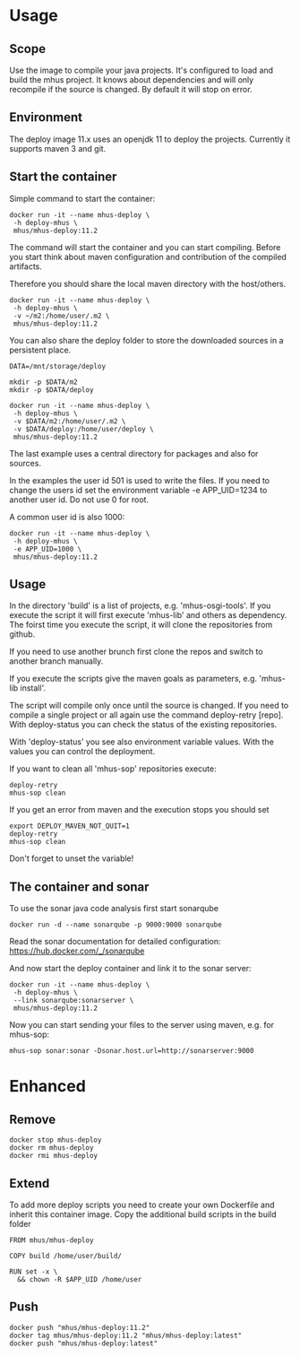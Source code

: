 # Usage

## Scope

Use the image to compile your java projects. It's configured to load and build the mhus project. 
It knows about dependencies and will only recompile if the source is changed. By default 
it will stop on error.

## Environment

The deploy image 11.x uses an openjdk 11 to deploy the projects. Currently it supports 
maven 3 and git.

## Start the container

Simple command to start the container:

```
docker run -it --name mhus-deploy \
 -h deploy-mhus \
 mhus/mhus-deploy:11.2
```

The command will start the container and you can start compiling. Before you start 
think about maven configuration and contribution of the compiled artifacts.

Therefore you should share the local maven directory with the host/others.

```
docker run -it --name mhus-deploy \
 -h deploy-mhus \
 -v ~/m2:/home/user/.m2 \
 mhus/mhus-deploy:11.2
```

You can also share the deploy folder to store the downloaded sources in a persistent 
place.

```
DATA=/mnt/storage/deploy

mkdir -p $DATA/m2
mkdir -p $DATA/deploy

docker run -it --name mhus-deploy \
 -h deploy-mhus \
 -v $DATA/m2:/home/user/.m2 \
 -v $DATA/deploy:/home/user/deploy \
 mhus/mhus-deploy:11.2
```

The last example uses a central directory for packages and also for sources.

In the examples the user id 501 is used to write the files. If you need to change the 
users id set the environment variable -e APP_UID=1234 to another user id. Do not use 
0 for root.

A common user id is also 1000:

```
docker run -it --name mhus-deploy \
 -h deploy-mhus \
 -e APP_UID=1000 \
 mhus/mhus-deploy:11.2
```

## Usage

In the directory 'build' is a list of projects, e.g. 'mhus-osgi-tools'. If you execute 
the script it will first execute 'mhus-lib' and others as dependency. The foirst time 
you execute the script, it will clone the repositories from github.

If you need to use another brunch first clone the repos and switch to another branch 
manually.

If you execute the scripts give the maven goals as parameters, e.g. 'mhus-lib install'. 

The script will compile only once until the source is changed. If you need to compile 
a single project or all again use the command deploy-retry [repo]. With deploy-status 
you can check the status of the existing repositories.

With 'deploy-status' you see also environment variable values. With the values you 
can control the deployment.

If you want to clean all 'mhus-sop' repositories execute:

```
deploy-retry
mhus-sop clean
```

If you get an error from maven and the execution stops you should set

```
export DEPLOY_MAVEN_NOT_QUIT=1
deploy-retry
mhus-sop clean
```

Don't forget to unset the variable!

## The container and sonar

To use the sonar java code analysis first start sonarqube

```
docker run -d --name sonarqube -p 9000:9000 sonarqube
```

Read the sonar documentation for detailed configuration: https://hub.docker.com/_/sonarqube

And now start the deploy container and link it to the sonar server:

```
docker run -it --name mhus-deploy \
 -h deploy-mhus \
 --link sonarqube:sonarserver \
 mhus/mhus-deploy:11.2
```

Now you can start sending your files to the server using maven, e.g. for mhus-sop:

```
mhus-sop sonar:sonar -Dsonar.host.url=http://sonarserver:9000
```


# Enhanced

## Remove
```
docker stop mhus-deploy
docker rm mhus-deploy
docker rmi mhus-deploy
```

## Extend

To add more deploy scripts you need to create your own Dockerfile and inherit this container image. Copy the additional build scripts in the build folder

```
FROM mhus/mhus-deploy

COPY build /home/user/build/

RUN set -x \
  && chown -R $APP_UID /home/user
```

## Push
```
docker push "mhus/mhus-deploy:11.2"
docker tag mhus/mhus-deploy:11.2 "mhus/mhus-deploy:latest"
docker push "mhus/mhus-deploy:latest"
```
